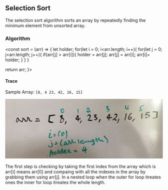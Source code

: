 
## Selection Sort

  The selection sort algorithm sorts an array by repeatedly finding the minimum element from unsorted array. 

### Algorithm

  <const sort = (arr) => {
    let holder;
    for(let i = 0; i<arr.length; i++){
      for(let j = 0; j<arr.length; j++){
         if(arr[j] > arr[i]){
            holder = arr[j];
            arr[j] = arr[i];
              arr[i]= holder;
      }
    }
  }
  
  return arr;
}>

#### Trace

Sample Array: `[8, 4 23, 42, 16, 15]`

![Phase one](./asset/image/1st-iteration.jpg)

The first step is checking by taking the first index from the array which is arr[i] means arr[0] and compaing with all the indexes in the array by grabbing them using arr[j]. In a nested loop when the outer for loop itreates ones the inner for loop itreates the whole length.



